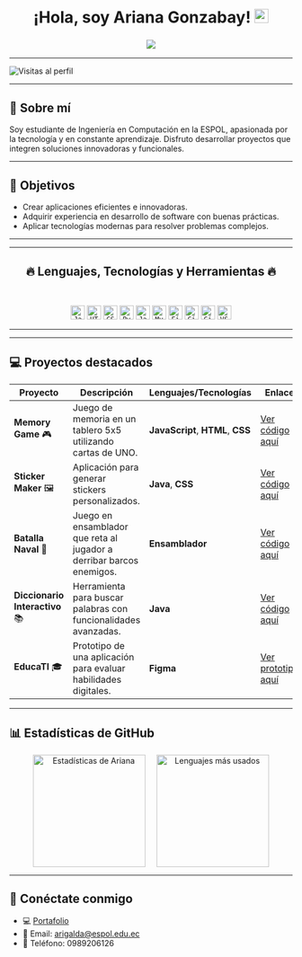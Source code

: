 <div align="center">
   <h1>¡Hola, soy Ariana Gonzabay! <img src="https://media.giphy.com/media/hvRJCLFzcasrR4ia7z/giphy.gif" width="25px"></h1>
   <h3>
      <a href="https://git.io/typing-svg">
         <img src="https://readme-typing-svg.herokuapp.com/?lines=Apasionada+por+la+tecnología+🚀;Siempre+aprendiendo+nuevas+habilidades.&center=true&size=20">
      </a>
   </h3>
</div>

---

![Visitas al perfil](https://komarev.com/ghpvc/?username=ArianaGonzabay&color=green)

---

## 🌟 Sobre mí

Soy estudiante de Ingeniería en Computación en la ESPOL, apasionada por la tecnología y en constante aprendizaje. Disfruto desarrollar proyectos que integren soluciones innovadoras y funcionales.

---

## 🎯 Objetivos

- Crear aplicaciones eficientes e innovadoras.
- Adquirir experiencia en desarrollo de software con buenas prácticas.
- Aplicar tecnologías modernas para resolver problemas complejos.

---

<hr>
<h2 align="center">🔥 Lenguajes, Tecnologías y Herramientas 🔥</h2>
<br>
<p align="center">
  <code><img title="JavaScript" height="25" src="https://cdn.jsdelivr.net/gh/devicons/devicon/icons/javascript/javascript-original.svg"></code>
  <code><img title="HTML5" height="25" src="https://cdn.jsdelivr.net/gh/devicons/devicon/icons/html5/html5-original.svg"></code>
  <code><img title="CSS3" height="25" src="https://cdn.jsdelivr.net/gh/devicons/devicon/icons/css3/css3-original.svg"></code>
  <code><img title="Python" height="25" src="https://cdn.jsdelivr.net/gh/devicons/devicon/icons/python/python-original.svg"></code>
  <code><img title="Java" height="25" src="https://cdn.jsdelivr.net/gh/devicons/devicon/icons/java/java-original.svg"></code>
  <code><img title="MySQL" height="25" src="https://cdn.jsdelivr.net/gh/devicons/devicon/icons/mysql/mysql-original.svg"></code>
  <code><img title="Figma" height="25" src="https://cdn.jsdelivr.net/gh/devicons/devicon/icons/figma/figma-original.svg"></code>
  <code><img title="Git" height="25" src="https://cdn.jsdelivr.net/gh/devicons/devicon/icons/git/git-original.svg"></code>
  <code><img title="GitHub" height="25" src="https://cdn.jsdelivr.net/gh/devicons/devicon/icons/github/github-original.svg"></code>
  <code><img title="VS Code" height="25" src="https://cdn.jsdelivr.net/gh/devicons/devicon/icons/vscode/vscode-original.svg"></code>
</p>
<hr>

---

## 💻 Proyectos destacados

| Proyecto                  | Descripción                                                                 | Lenguajes/Tecnologías         | Enlace                                                                 |
|---------------------------|-----------------------------------------------------------------------------|-------------------------------|------------------------------------------------------------------------|
| **Memory Game** 🎮        | Juego de memoria en un tablero 5x5 utilizando cartas de UNO.               | **JavaScript**, **HTML**, **CSS** | [Ver código aquí](https://github.com/ArianaGonzabay/MemoryGame.git)    |
| **Sticker Maker** 🖼️      | Aplicación para generar stickers personalizados.                           | **Java**, **CSS**             | [Ver código aquí](https://github.com/DavidAlex99/proyectoEDG5.git)     |
| **Batalla Naval** 🚢      | Juego en ensamblador que reta al jugador a derribar barcos enemigos.        | **Ensamblador**               | [Ver código aquí](https://github.com/ArianaGonzabay/BatallaNaval.git)  |
| **Diccionario Interactivo** 📚 | Herramienta para buscar palabras con funcionalidades avanzadas.       | **Java**                      | [Ver código aquí](https://github.com/DavidAlex99/proyectoEDG52P.git)   |
| **EducaTI** 🎓            | Prototipo de una aplicación para evaluar habilidades digitales.             | **Figma**                     | [Ver prototipo aquí](https://www.figma.com/proto/s)                    |

---

## 📊 Estadísticas de GitHub

<div align="center" style="display: flex; justify-content: center; gap: 20px;">
   <img src="https://github-readme-stats.vercel.app/api?username=ArianaGonzabay&show_icons=true&theme=radical" alt="Estadísticas de Ariana" height="200">
   <img src="https://github-readme-stats.vercel.app/api/top-langs/?username=ArianaGonzabay&layout=compact&theme=radical" alt="Lenguajes más usados" height="200">
</div>

---


## 🔗 Conéctate conmigo

- 💻 [Portafolio](https://github.com/ArianaGonzabay)
- 📧 Email: [arigalda@espol.edu.ec](mailto:arigalda@espol.edu.ec)
- 📱 Teléfono: 0989206126
